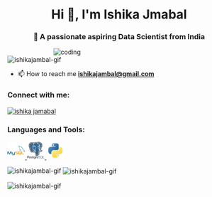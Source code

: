 <h1 align="center">Hi 👋, I'm Ishika Jmabal</h1>
<h3 align="center">🌱 A passionate aspiring Data Scientist from India</h3>
<img align="right" alt="coding" width="400" src="https://miro.medium.com/v2/resize:fit:1280/1*uYkZXXw-QL-N_1gVndPH9A.gif">


<p align="left"> <img src="https://komarev.com/ghpvc/?username=ishikajambal-gif&label=Profile%20views&color=0e75b6&style=flat" alt="ishikajambal-gif" /> </p>

- 📫 How to reach me **ishikajambal@gmail.com**

<h3 align="left">Connect with me:</h3>
<p align="left">
<a href="https://linkedin.com/in/ishika jamabal" target="blank"><img align="center" src="https://raw.githubusercontent.com/rahuldkjain/github-profile-readme-generator/master/src/images/icons/Social/linked-in-alt.svg" alt="ishika jamabal" height="30" width="40" /></a>
</p>

<h3 align="left">Languages and Tools:</h3>
<p align="left"> <a href="https://www.mysql.com/" target="_blank" rel="noreferrer"> <img src="https://raw.githubusercontent.com/devicons/devicon/master/icons/mysql/mysql-original-wordmark.svg" alt="mysql" width="40" height="40"/> </a> <a href="https://www.postgresql.org" target="_blank" rel="noreferrer"> <img src="https://raw.githubusercontent.com/devicons/devicon/master/icons/postgresql/postgresql-original-wordmark.svg" alt="postgresql" width="40" height="40"/> </a> <a href="https://www.python.org" target="_blank" rel="noreferrer"> <img src="https://raw.githubusercontent.com/devicons/devicon/master/icons/python/python-original.svg" alt="python" width="40" height="40"/> </a> </p>

<p><img align="left" src="https://github-readme-stats.vercel.app/api/top-langs?username=ishikajambal-gif&show_icons=true&locale=en&layout=compact" alt="ishikajambal-gif" /></p>

<p>&nbsp;<img align="center" src="https://github-readme-stats.vercel.app/api?username=ishikajambal-gif&show_icons=true&locale=en" alt="ishikajambal-gif" /></p>

<p><img align="center" src="https://github-readme-streak-stats.herokuapp.com/?user=ishikajambal-gif&" alt="ishikajambal-gif" /></p>
